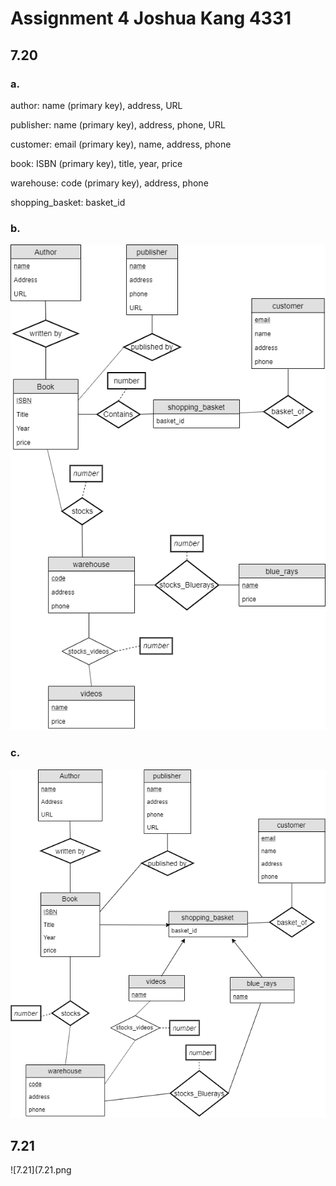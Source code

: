 # Assignment 4 Joshua Kang 4331

## 7.20
### a.

author: name (primary key), address, URL

publisher: name (primary key), address, phone, URL

customer: email (primary key), name, address, phone

book: ISBN (primary key), title, year, price

warehouse: code (primary key), address, phone

shopping_basket: basket_id

### b.

![b.](7.20.b.png)

### c.

![c.](7.20.c.png)

## 7.21

![7.21](7.21.png